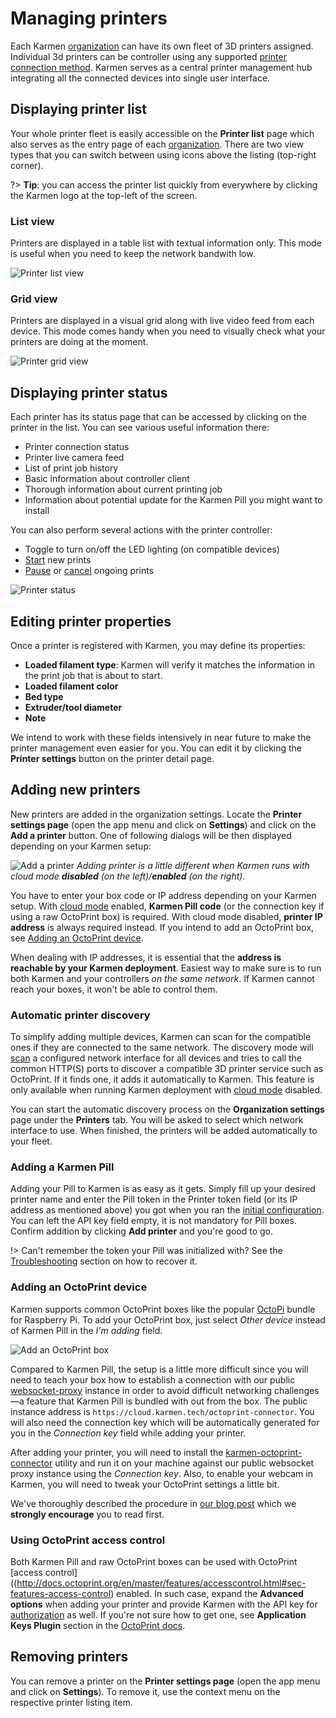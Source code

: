 # Managing printers

Each Karmen [organization](access.md?id=managing-organizations) can have its own
fleet of 3D printers assigned. Individual 3d printers can be controller using
any supported [printer connection method](connecting-your-devices.md). Karmen
serves as a central printer management hub integrating all the connected devices
into single user interface.

## Displaying printer list

Your whole printer fleet is easily accessible on the **Printer list** page which
also serves as the entry page of each [organization](access.md). There are two
view types that you can switch between using icons above the listing (top-right
corner).

?> **Tip**: you can access the printer list quickly from everywhere by clicking
the Karmen logo at the top-left of the screen.

### List view

Printers are displayed in a table list with textual information only. This mode
is useful when you need to keep the network bandwith low.

<div class="center">

![Printer list view](_media/printers-list-view.png ":size=600x276")

</div>

### Grid view

Printers are displayed in a visual grid along with live video feed from each
device. This mode comes handy when you need to visually check what your printers
are doing at the moment.

<div class="center">

![Printer grid view](_media/printers-grid-view.png ":size=600x441")

</div>

## Displaying printer status

Each printer has its status page that can be accessed by clicking on the printer
in the list. You can see various useful information there:

- Printer connection status
- Printer live camera feed
- List of print job history
- Basic information about controller client
- Thorough information about current printing job
- Information about potential update for the Karmen Pill you might want to
  install

You can also perform several actions with the printer controller:

- Toggle to turn on/off the LED lighting (on compatible devices)
- [Start](printing.md?id=starting-new-prints) new prints
- [Pause](printing.md?id=pausing-and-resuming-ongoing-prints) or
  [cancel](printing.md?id=cancelling-prints) ongoing prints

<div class="center">

![Printer status](_media/printers-detail.png ":size=600x441")

</div>

## Editing printer properties

Once a printer is registered with Karmen, you may define its properties:

* **Loaded filament type**: Karmen will verify it matches the information in the
  print job that is about to start.
* **Loaded filament color**
* **Bed type**
* **Extruder/tool diameter**
* **Note**

We intend to work with these fields intensively in near future to make the
printer management even easier for you. You can edit it by clicking the
**Printer settings** button on the printer detail page.

## Adding new printers

New printers are added in the organization settings. Locate the **Printer
settings page** (open the app menu and click on **Settings**) and click on the
**Add a printer** button. One of following dialogs will be then displayed
depending on your Karmen setup:

<div class="center">

![Add a printer](_media/printers-add-printer.jpg) *Adding printer is a little
different when Karmen runs with cloud mode **disabled** (on the
left)/**enabled** (on the right).*

</div>

You have to enter your box code or IP address depending on your Karmen setup.
With [cloud mode](on-premise.md?id=configuration) enabled, **Karmen Pill code**
(or the connection key if using a raw OctoPrint box) is required. With cloud
mode disabled, **printer IP address** is always required instead. If you intend
to add an OctoPrint box, see [Adding an OctoPrint
device](printers.md?id=adding-an-octoprint-device).

When dealing with IP addresses, it is essential that the **address is reachable
by your Karmen deployment**. Easiest way to make sure is to run both Karmen and
your controllers *on the same network*. If Karmen cannot reach your boxes, it
won't be able to control them.

### Automatic printer discovery

To simplify adding multiple devices, Karmen can scan for the compatible ones if
they are connected to the same network. The discovery mode will
[scan](https://linux.die.net/man/1/arp-scan) a configured network interface for
all devices and tries to call the common HTTP(S) ports to discover a compatible
3D printer service such as OctoPrint. If it finds one, it adds it automatically
to Karmen. This feature is only available when running Karmen deployment with
[cloud mode](on-premise.md?id=configuration) disabled.

You can start the automatic discovery process on the **Organization settings**
page under the **Printers** tab. You will be asked to select which network
interface to use. When finished, the printers will be added automatically to
your fleet.

### Adding a Karmen Pill

Adding your Pill to Karmen is as easy as it gets. Simply fill up your desired
printer name and enter the Pill token in the Printer token field (or its IP
address as mentioned above) you got when you ran the [initial
configuration](pill-getting-started.md?id=initial-configuration). You can left
the API key field empty, it is not mandatory for Pill boxes. Confirm addition by
clicking **Add printer** and you're good to go.

!> Can't remember the token your Pill was initialized with? See the
[Troubleshooting](pill-troubleshooting.md?id=recovering-a-lost-pill-token)
section on how to recover it.


### Adding an OctoPrint device

Karmen supports common OctoPrint boxes like the popular
[OctoPi](https://github.com/guysoft/OctoPi) bundle for Raspberry Pi. To add your
OctoPrint box, just select *Other device* instead of Karmen Pill in the *I'm
adding* field.

<div class="center">

![Add an OctoPrint box](_media/printers-add-octoprint.png ":size=600x280")

</div>

Compared to Karmen Pill, the setup is a little more difficult since you will
need to teach your box how to establish a connection with our public
[websocket-proxy](https://github.com/fragaria/websocket-proxy) instance in order
to avoid difficult networking challenges—a feature that Karmen Pill is bundled
with out from the box. The public instance address is
`https://cloud.karmen.tech/octoprint-connector`. You will also need the
connection key which will be automatically generated for you in the *Connection
key* field while adding your printer.

After adding your printer, you will need to install the
[karmen-octoprint-connector](https://github.com/fragaria/karmen-octoprint-connector)
utility and run it on your machine against our public websocket proxy instance
using the *Connection key*. Also, to enable your webcam in Karmen, you will need
to tweak your OctoPrint settings a little bit.

We've thoroughly described the procedure in [our blog
post](https://medium.com/karmen3d/connecting-octoprint-boxes-to-karmen-53afc48ea9b6)
which we **strongly encourage** you to read first.

### Using OctoPrint access control

Both Karmen Pill and raw OctoPrint boxes can be used with OctoPrint [access
control]((http://docs.octoprint.org/en/master/features/accesscontrol.html#sec-features-access-control)
enabled. In such case, expand the **Advanced options** when adding your printer
and provide Karmen with the API key for
[authorization](http://docs.octoprint.org/en/master/api/general.html#authorization)
as well. If you're not sure how to get one, see **Application Keys Plugin**
section in the [OctoPrint
docs](http://docs.octoprint.org/en/master/bundledplugins/appkeys.html#sec-bundledplugins-appkeys).



## Removing printers

You can remove a printer on the **Printer settings page** (open the app menu and
click on **Settings**). To remove it, use the context menu on the respective
printer listing item.

